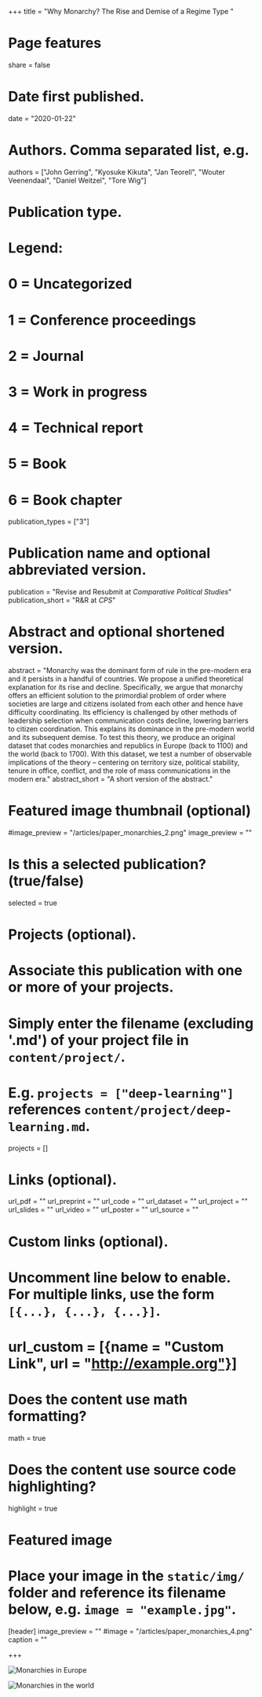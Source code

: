 

+++
title = "Why Monarchy? The Rise and Demise of a Regime Type "

# Page features
share =  false 

# Date first published.
date = "2020-01-22"

# Authors. Comma separated list, e.g.
authors = ["John Gerring", "Kyosuke Kikuta", "Jan Teorell", "Wouter Veenendaal", "Daniel Weitzel", "Tore Wig"]



# Publication type.
# Legend:
# 0 = Uncategorized
# 1 = Conference proceedings
# 2 = Journal
# 3 = Work in progress
# 4 = Technical report
# 5 = Book
# 6 = Book chapter
publication_types = ["3"]

# Publication name and optional abbreviated version.
publication = "Revise and Resubmit at *Comparative Political Studies*"
publication_short = "R&R at *CPS*"

# Abstract and optional shortened version.
abstract = "Monarchy was the dominant form of rule in the pre-modern era and it persists in a handful of countries. We propose a unified theoretical explanation for its rise and decline. Specifically, we argue that monarchy offers an efficient solution to the primordial problem of order where societies are large and citizens isolated from each other and hence have difficulty coordinating. Its efficiency is challenged by other methods of leadership selection when communication costs decline, lowering barriers to citizen coordination. This explains its dominance in the pre-modern world and its subsequent demise. To test this theory, we produce an original dataset that codes monarchies and republics in Europe (back to 1100) and the world (back to 1700). With this dataset, we test a number of observable implications of the theory – centering on territory size, political stability, tenure in office, conflict, and the role of mass communications in the modern era."
abstract_short = "A short version of the abstract."

# Featured image thumbnail (optional)
#image_preview = "/articles/paper_monarchies_2.png"
image_preview = ""

# Is this a selected publication? (true/false)
selected = true

# Projects (optional).
#   Associate this publication with one or more of your projects.
#   Simply enter the filename (excluding '.md') of your project file in `content/project/`.
#   E.g. `projects = ["deep-learning"]` references `content/project/deep-learning.md`.
projects = []

# Links (optional).
url_pdf = ""
url_preprint = ""
url_code = ""
url_dataset = ""
url_project = ""
url_slides = ""
url_video = ""
url_poster = ""
url_source = ""

# Custom links (optional).
#   Uncomment line below to enable. For multiple links, use the form `[{...}, {...}, {...}]`.
# url_custom = [{name = "Custom Link", url = "http://example.org"}]

# Does the content use math formatting?
math = true

# Does the content use source code highlighting?
highlight = true

# Featured image
# Place your image in the `static/img/` folder and reference its filename below, e.g. `image = "example.jpg"`.
[header]
image_preview = ""
#image = "/articles/paper_monarchies_4.png"
caption = ""



+++

![Monarchies in Europe](../../img/articles/paper_monarchies_3.png)

![Monarchies in the world](../../img/articles/paper_monarchies_4.png)

